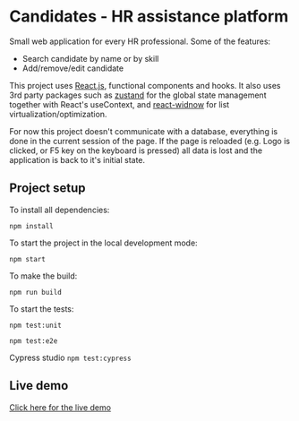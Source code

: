 # Candidates - HR assistance platform

Small web application for every HR professional. Some of the features:

- Search candidate by name or by skill
- Add/remove/edit candidate

This project uses [React.js](https://reactjs.org/), functional components and hooks.
It also uses 3rd party packages such as [zustand](https://zustand-demo.pmnd.rs/) for the global state management together with React's useContext, and [react-widnow](https://react-window.vercel.app/#/examples/list/fixed-size) for list virtualization/optimization.

For now this project doesn't communicate with a database, everything is done in the current session of the page. If the page is reloaded (e.g. Logo is clicked, or F5 key on the keyboard is pressed) all data is lost and the application is back to it's initial state.

## Project setup

To install all dependencies:

`npm install`

To start the project in the local development mode:

`npm start`

To make the build:

`npm run build`

To start the tests:

`npm test:unit`

`npm test:e2e`

Cypress studio
`npm test:cypress`

## Live demo

[Click here for the live demo](https://bbtools-candidates.netlify.app/)

